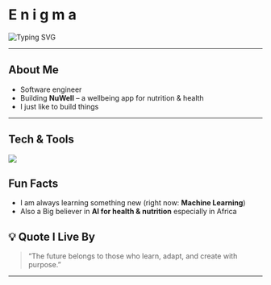 # E n i g m a

![Typing SVG](https://readme-typing-svg.herokuapp.com?color=36BCF7&size=28&center=true&vCenter=true&width=1000&lines=Food+Scientist+%F0%9F%A5%AA+%7C+AI+%26+Blockchain+Writer+%F0%9F%92%AB;Building+NuWell+-+An+Advanced+Wellbeing+App+%F0%9F%A5%97;Aspiring+AI+Engineer+%F0%9F%94%96+%7C+ML+%26+Robotics+Enthusiast+%F0%9F%A4%96)

---

##  About Me 
-  Software engineer
-  Building **NuWell** – a wellbeing app for nutrition & health
-  I just like to build things 
  

---

## Tech & Tools  
<p align="left">
  <img src="https://skillicons.dev/icons?i=python,react,nextjs,tailwind,js,ts,mongodb,prisma,git" />
</p>



##  Fun Facts   
-  I am always learning something new (right now: **Machine Learning**)  
-  Also a Big believer in **AI for health & nutrition** especially in Africa 



## 💡 Quote I Live By  
> “The future belongs to those who learn, adapt, and create with purpose.”  

---
